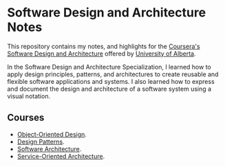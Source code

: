 # Software Design and Architecture Notes

This repository contains my notes, and highlights for the [Coursera's Software Design and Architecture](https://www.coursera.org/specializations/software-design-architecture) offered by [University of Alberta](https://www.ualberta.ca/index.html).

In the Software Design and Architecture Specialization, I learned how to apply design principles, patterns, and architectures to create reusable and flexible software applications and systems. I also learned how to express and document the design and architecture of a software system using a visual notation.

## Courses

- [Object-Oriented Design](https://www.coursera.org/learn/object-oriented-design).
- [Design Patterns](https://www.coursera.org/learn/design-patterns).
- [Software Architecture](https://www.coursera.org/learn/software-architecture).
- [Service-Oriented Architecture](https://www.coursera.org/learn/service-oriented-architecture).